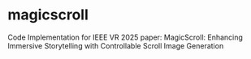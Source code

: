 # magicscroll
Code Implementation for IEEE VR 2025 paper: MagicScroll: Enhancing Immersive Storytelling with Controllable Scroll Image Generation

